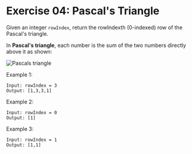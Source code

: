 # Exercise 04: Pascal's Triangle

Given an integer `rowIndex`, return the rowIndexth (0-indexed) row of the Pascal's triangle.

In **Pascal's triangle**, each number is the sum of the two numbers directly above it as shown:

![Pascals triangle](https://upload.wikimedia.org/wikipedia/commons/0/0d/PascalTriangleAnimated2.gif)

Example 1:

    Input: rowIndex = 3
    Output: [1,3,3,1]

Example 2:

    Input: rowIndex = 0
    Output: [1]

Example 3:

    Input: rowIndex = 1
    Output: [1,1]
